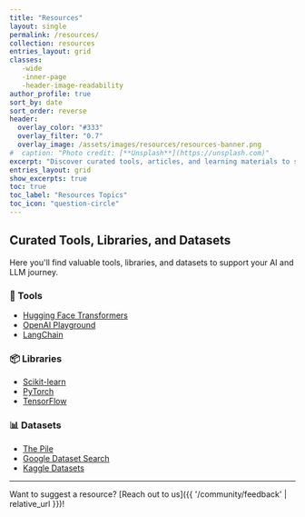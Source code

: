 ```yaml
---
title: "Resources"
layout: single
permalink: /resources/
collection: resources
entries_layout: grid
classes:
   -wide
   -inner-page
   -header-image-readability
author_profile: true
sort_by: date
sort_order: reverse
header:
  overlay_color: "#333"
  overlay_filter: "0.7"
  overlay_image: /assets/images/resources/resources-banner.png
#  caption: "Photo credit: [**Unsplash**](https://unsplash.com)"
excerpt: "Discover curated tools, articles, and learning materials to support your journey in mathematics, data science, and AI."
entries_layout: grid
show_excerpts: true
toc: true
toc_label: "Resources Topics"
toc_icon: "question-circle"
---
```


## Curated Tools, Libraries, and Datasets

Here you'll find valuable tools, libraries, and datasets to support your AI and LLM journey.

### 🧰 Tools
- [Hugging Face Transformers](https://huggingface.co/transformers/)
- [OpenAI Playground](https://platform.openai.com/playground)
- [LangChain](https://www.langchain.dev/)

### 📦 Libraries
- [Scikit-learn](https://scikit-learn.org/)
- [PyTorch](https://pytorch.org/)
- [TensorFlow](https://www.tensorflow.org/)

### 📊 Datasets
- [The Pile](https://pile.eleuther.ai/)
- [Google Dataset Search](https://datasetsearch.research.google.com/)
- [Kaggle Datasets](https://www.kaggle.com/datasets)

---

Want to suggest a resource? [Reach out to us]({{ '/community/feedback' | relative_url }})!
